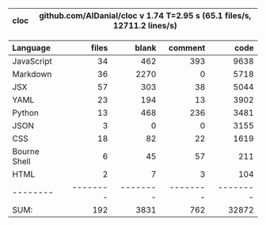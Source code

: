 cloc|github.com/AlDanial/cloc v 1.74  T=2.95 s (65.1 files/s, 12711.2 lines/s)
--- | ---

Language|files|blank|comment|code
:-------|-------:|-------:|-------:|-------:
JavaScript|34|462|393|9638
Markdown|36|2270|0|5718
JSX|57|303|38|5044
YAML|23|194|13|3902
Python|13|468|236|3481
JSON|3|0|0|3155
CSS|18|82|22|1619
Bourne Shell|6|45|57|211
HTML|2|7|3|104
--------|--------|--------|--------|--------
SUM:|192|3831|762|32872
